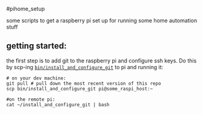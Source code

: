 #pihome_setup

some scripts to get a raspberry pi set up for running some home automation stuff

## getting started:
the first step is to add git to the raspberry pi and configure ssh keys. Do this
by scp-ing [`bin/install_and_configure_git`](bin/install_and_configure_git.sh) to
pi and running it:

```shell
# on your dev machine:
git pull # pull down the most recent version of this repo
scp bin/install_and_configure_git pi@some_raspi_host:~

#on the remote pi:
cat ~/install_and_configure_git | bash
```

